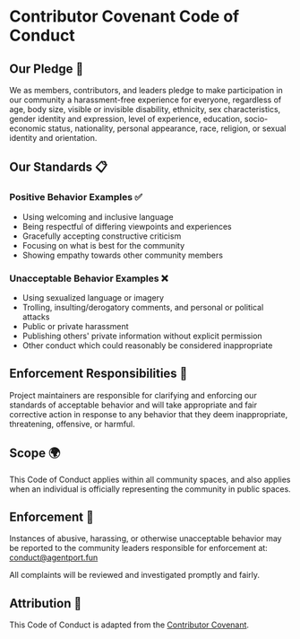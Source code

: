 # Contributor Covenant Code of Conduct

## Our Pledge 🤝

We as members, contributors, and leaders pledge to make participation in our
community a harassment-free experience for everyone, regardless of age, body
size, visible or invisible disability, ethnicity, sex characteristics, gender
identity and expression, level of experience, education, socio-economic status,
nationality, personal appearance, race, religion, or sexual identity
and orientation.

## Our Standards 📋

### Positive Behavior Examples ✅

* Using welcoming and inclusive language
* Being respectful of differing viewpoints and experiences
* Gracefully accepting constructive criticism
* Focusing on what is best for the community
* Showing empathy towards other community members

### Unacceptable Behavior Examples ❌

* Using sexualized language or imagery
* Trolling, insulting/derogatory comments, and personal or political attacks
* Public or private harassment
* Publishing others' private information without explicit permission
* Other conduct which could reasonably be considered inappropriate

## Enforcement Responsibilities 👮

Project maintainers are responsible for clarifying and enforcing our standards of
acceptable behavior and will take appropriate and fair corrective action in
response to any behavior that they deem inappropriate, threatening, offensive,
or harmful.

## Scope 🌍

This Code of Conduct applies within all community spaces, and also applies when
an individual is officially representing the community in public spaces.

## Enforcement 📢

Instances of abusive, harassing, or otherwise unacceptable behavior may be
reported to the community leaders responsible for enforcement at:
conduct@agentport.fun

All complaints will be reviewed and investigated promptly and fairly.

## Attribution 📝

This Code of Conduct is adapted from the [Contributor Covenant](https://www.contributor-covenant.org).
